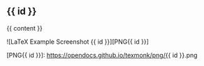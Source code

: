 

## {{ id }}

{{ content }}

![LaTeX Example Screenshot {{ id }}][PNG{{ id }}]

[PNG{{ id }}]: https://opendocs.github.io/texmonk/png/{{ id }}.png
